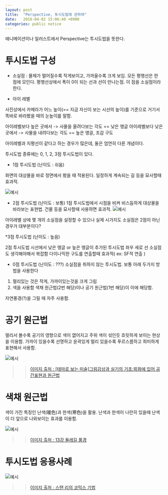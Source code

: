 ```yaml
---
layout: post
title:  "Perspective, 투시도법에 관하여"
date:   2016-04-02 15:06:40 +0900
categories: public notice
---
```


애니메이션이나 일러스트에서 Perspective는 투시도법을 뜻한다.

# 투시도법 구성

- 소실점
: 물체가 멀어질수록 작게보이고, 가까울수록 크게 보임. 모든 평행선은 한 점에 모인다. 
평행선상에서 폭이 0이 되는 선과 선이 만나는점. 이 점을 소실점이라 한다.

- 아이 레벨

사진상에서 카메라가 어느 높이(== 지금 자신이 보는 시선의 높이)를 기준으로 거기서 똑바로 바라봤을 때의 눈높이를 말함.

아이레벨보다 높은 곳에서 -> 사물을 올려다보는 각도 == 낮은 앵글
아이레벨보다 낮은 곳에서 -> 사물을 내려다보는 각도 == 높은 앵글, 조감 구도

아이레벨과 지평선이 같다고 하는 경우가 많은데, 둘은 엄연히 다른 개념이다.


투시도법 종류에는 0, 1, 2, 3점 투시도법이 있다.


* 1점 투시도법 (난이도 : 쉬움)

화면의 대상물을 바로 정면에서 봤을 때 적용된다.
일정하게 계속되는 길 등을 묘사할때 효과적.

![예시](/Users/jieunkoo/Documents/jieunkoo.github.io/_posts/one_perspective.png)

* 2점 투시도법 (난이도 : 보통)
1점 투시도법에서 시점을 비켜 비스듬하게 대상물을 바라보는 표현법.
건물 등을 묘사할때 사용하면 효과적.
![예시](http://www.jne.go.kr/upload_data/Synap/BBS_0000275/143411031658709.hwp.files/BIN000A.png)

아이레벨 상에 몇 개의 소실점을 설정할 수 있으나 실제 시가지도 소실점은 2점이 아닌 경우가 대부분이다?

*3점 투시도법 (난이도 : 높음)

2점 투시도법 시선에서 낮은 앵글 or 높은 앵글이 추가된 투시도법
좌우 세로 선 소실점도 생각해야해서 복잡함
다이나믹한 구도를 연출할때 효과적( ex: SF적 연출 )


* 0점 투시도법 (난이도 : ???)
소실점을 취하지 않는 투시도법. 보통 아래 두가지 방법을 사용한다
1. 멀리있는 것은 작게, 가까이있는것을 크게 그림 
2. 색을 사용함
색채 원근법(2번 해당)이나 공기 원근법(1번 해당)이 이에 해당함.

자연풍경(?)을 그릴 때 자주 사용함.


# 공기 원근법

멀리서 볼수록 공기의 영향으로 색이 엾어지고 주위 색이 섞인듯 흐릿하게 보이는 현상을 이용함.
가까이 있을수록 선명하고 윤곽있게 
멀리 있을수록 푸르스름하고 희미하게 표현해서 사용함.

![예시](http://ncc.phinf.naver.net/ncc02/2010/3/31/78/1.jpg)

>> [이미지 출처 : [테마로 보는 미술]그림감상과 실기의 기초:회화에 있어 공간표현과 원근법](http://m.blog.daum.net/imabentrot/18348625)

# 색채 원근법

색이 가진 특징인 난색(暖色)과 한색(寒色)을 활용. 
난색과 한색이 나란히 있을때 난색이 더 앞으로 나와보이는 효과를 이용함.

![예시](http://cfile239.uf.daum.net/image/144D02174CE0FA1D16491D)

>> [이미지 출처 : 13강 둘레길 풍경](http://blog.daum.net/damwoo/15708966)

# 투시도법 응용사례

![예시](http://bimage.interpark.com/goods_image/1/4/7/1/208631471f.jpg)

>> [이미지 출처 : 스탠 리의 코믹스 기법](http://global.interpark.com/product/BookDisplay.do?_method=detail&sc.prdNo=208631471)
